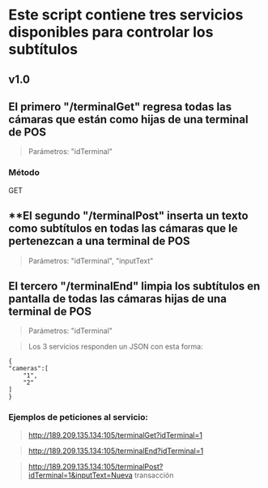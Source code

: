 # **Este script contiene tres servicios disponibles para controlar los subtítulos**

## **v1.0**


## **El primero "/terminalGet" regresa todas las cámaras que están como hijas de una terminal de POS**

> Parámetros: "idTerminal"

### Método

GET


## **El segundo "/terminalPost" inserta un texto como subtítulos en todas las cámaras que le pertenezcan a una terminal de POS

> Parámetros: "idTerminal", "inputText"


## **El tercero "/terminalEnd" limpia los subtítulos en pantalla de todas las cámaras hijas de una terminal de POS**

> Parámetros: "idTerminal"



> Los 3 servicios responden un JSON con esta forma:

```
{
"cameras":[
    "1",
    "2"
]
}
```


### **Ejemplos de peticiones al servicio:**

> http://189.209.135.134:105/terminalGet?idTerminal=1

> http://189.209.135.134:105/terminalEnd?idTerminal=1

> http://189.209.135.134:105/terminalPost?idTerminal=1&inputText=Nueva transacción

